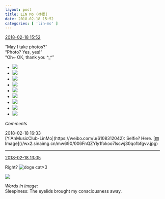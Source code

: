 ```yaml
---
layout: post
title: LIN Mo (林墨)
date: 2018-02-18 15:52
categories: [ 'lin-mo' ]
---
```


<div class="weibo-info">
  <a href="https://weibo.com/6108312042/G3H0TsJkg">2018-02-18 15:52</a>
</div>

“May I take photos?”  
“Photo? Yes, yes!”  
“Oh~ OK, thank you ^_^”

<!-- more -->

<ul class="weibo-pic-list-3">
  <li class="weibo-pic">
    <a href="http://wx2.sinaimg.cn/mw690/006FnQZYly1fokngbkvolj31dc0wwqhq.jpg"><img src="http://wx2.sinaimg.cn/thumb150/006FnQZYly1fokngbkvolj31dc0wwqhq.jpg"/></a>
  </li>
  <li class="weibo-pic">
    <a href="http://wx3.sinaimg.cn/mw690/006FnQZYly1fokng9mn91j31dc0wwk54.jpg"><img src="http://wx3.sinaimg.cn/thumb150/006FnQZYly1fokng9mn91j31dc0wwk54.jpg"/></a>
  </li>
  <li class="weibo-pic">
    <a href="http://wx2.sinaimg.cn/mw690/006FnQZYly1fokngeipk6j31dc0wwqv0.jpg"><img src="http://wx2.sinaimg.cn/thumb150/006FnQZYly1fokngeipk6j31dc0wwqv0.jpg"/></a>
  </li>
  <li class="weibo-pic">
    <a href="http://wx1.sinaimg.cn/mw690/006FnQZYly1foknggdiobj31dc0wwn7x.jpg"><img src="http://wx1.sinaimg.cn/thumb150/006FnQZYly1foknggdiobj31dc0wwn7x.jpg"/></a>
  </li>
  <li class="weibo-pic">
    <a href="http://wx3.sinaimg.cn/mw690/006FnQZYly1foknghxqldj31dc0wwk1y.jpg"><img src="http://wx3.sinaimg.cn/thumb150/006FnQZYly1foknghxqldj31dc0wwk1y.jpg"/></a>
  </li>
  <li class="weibo-pic">
    <a href="http://wx4.sinaimg.cn/mw690/006FnQZYly1fokngjyerbj31dc0wwnak.jpg"><img src="http://wx4.sinaimg.cn/thumb150/006FnQZYly1fokngjyerbj31dc0wwnak.jpg"/></a>
  </li>
  <li class="weibo-pic">
    <a href="http://wx4.sinaimg.cn/mw690/006FnQZYly1foknglj8l9j31dc0wwwrt.jpg"><img src="http://wx4.sinaimg.cn/thumb150/006FnQZYly1foknglj8l9j31dc0wwwrt.jpg"/></a>
  </li>
  <li class="weibo-pic">
    <a href="http://wx3.sinaimg.cn/mw690/006FnQZYly1fokngo07qhj31dc0wwwru.jpg"><img src="http://wx3.sinaimg.cn/thumb150/006FnQZYly1fokngo07qhj31dc0wwwru.jpg"/></a>
  </li>
  <li class="weibo-pic">
    <a href="http://wx4.sinaimg.cn/mw690/006FnQZYly1fokngpy4ofj31dc0wwdvc.jpg"><img src="http://wx4.sinaimg.cn/thumb150/006FnQZYly1fokngpy4ofj31dc0wwdvc.jpg"/></a>
  </li>
</ul>

*Comments*

<div class="weibo-info">2018-02-18 16:33</div>
[YiAnMusicClub-LinMo](https://weibo.com/u/6108312042): Selfie? Here. [▨ Image](//wx2.sinaimg.cn/mw690/006FnQZYly1fokoo7lscwj30qo1bfgvv.jpg)

---

<div class="weibo-info">
  <a href="https://weibo.com/6108312042/G3FVadA8k">2018-02-18 13:05</a>
</div>

Right? ![doge cat](https://img.t.sinajs.cn/t4/appstyle/expression/ext/normal/4a/mm_org.gif)×3

<a href="http://wx3.sinaimg.cn/mw690/006FnQZYly1fokio1c9n1j30yi1pcq8b.jpg">
  <img class="weibo-pic-preview" src="http://wx3.sinaimg.cn/orj360/006FnQZYly1fokio1c9n1j30yi1pcq8b.jpg" />
</a>

*Words in image:*  
Sleepiness: The eyelids brought my consciousness away.

